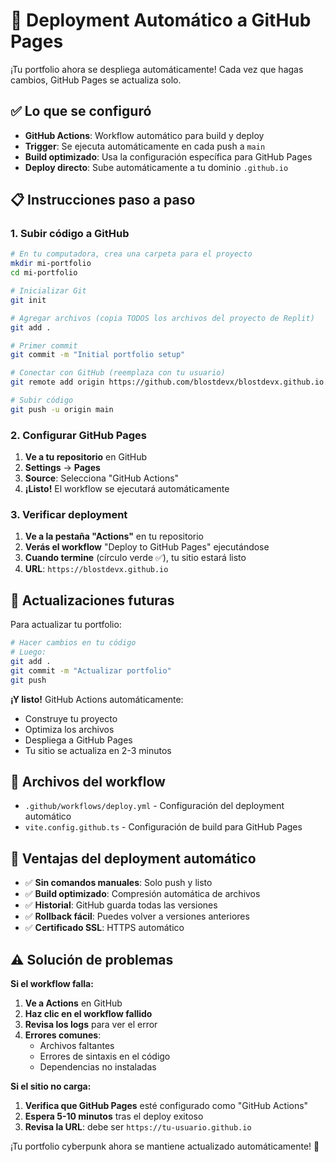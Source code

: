 # 🚀 Deployment Automático a GitHub Pages

¡Tu portfolio ahora se despliega automáticamente! Cada vez que hagas cambios, GitHub Pages se actualiza solo.

## ✅ Lo que se configuró

- **GitHub Actions**: Workflow automático para build y deploy
- **Trigger**: Se ejecuta automáticamente en cada push a `main`
- **Build optimizado**: Usa la configuración específica para GitHub Pages
- **Deploy directo**: Sube automáticamente a tu dominio `.github.io`

## 📋 Instrucciones paso a paso

### 1. Subir código a GitHub

```bash
# En tu computadora, crea una carpeta para el proyecto
mkdir mi-portfolio
cd mi-portfolio

# Inicializar Git
git init

# Agregar archivos (copia TODOS los archivos del proyecto de Replit)
git add .

# Primer commit
git commit -m "Initial portfolio setup"

# Conectar con GitHub (reemplaza con tu usuario)
git remote add origin https://github.com/blostdevx/blostdevx.github.io.git

# Subir código
git push -u origin main
```

### 2. Configurar GitHub Pages

1. **Ve a tu repositorio** en GitHub
2. **Settings** → **Pages**
3. **Source**: Selecciona "GitHub Actions"
4. **¡Listo!** El workflow se ejecutará automáticamente

### 3. Verificar deployment

1. **Ve a la pestaña "Actions"** en tu repositorio
2. **Verás el workflow** "Deploy to GitHub Pages" ejecutándose
3. **Cuando termine** (círculo verde ✅), tu sitio estará listo
4. **URL**: `https://blostdevx.github.io`

## 🔄 Actualizaciones futuras

Para actualizar tu portfolio:

```bash
# Hacer cambios en tu código
# Luego:
git add .
git commit -m "Actualizar portfolio"
git push
```

**¡Y listo!** GitHub Actions automáticamente:
- Construye tu proyecto
- Optimiza los archivos
- Despliega a GitHub Pages
- Tu sitio se actualiza en 2-3 minutos

## 📁 Archivos del workflow

- `.github/workflows/deploy.yml` - Configuración del deployment automático
- `vite.config.github.ts` - Configuración de build para GitHub Pages

## 🎯 Ventajas del deployment automático

- ✅ **Sin comandos manuales**: Solo push y listo
- ✅ **Build optimizado**: Compresión automática de archivos
- ✅ **Historial**: GitHub guarda todas las versiones
- ✅ **Rollback fácil**: Puedes volver a versiones anteriores
- ✅ **Certificado SSL**: HTTPS automático

## ⚠️ Solución de problemas

**Si el workflow falla:**

1. **Ve a Actions** en GitHub
2. **Haz clic en el workflow fallido**
3. **Revisa los logs** para ver el error
4. **Errores comunes**:
   - Archivos faltantes
   - Errores de sintaxis en el código
   - Dependencias no instaladas

**Si el sitio no carga:**

1. **Verifica que GitHub Pages** esté configurado como "GitHub Actions"
2. **Espera 5-10 minutos** tras el deploy exitoso
3. **Revisa la URL**: debe ser `https://tu-usuario.github.io`

¡Tu portfolio cyberpunk ahora se mantiene actualizado automáticamente! 🎉
